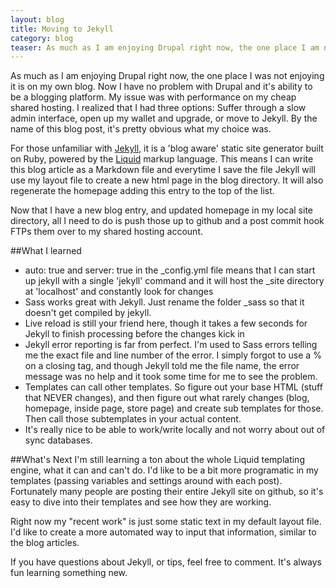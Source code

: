 ```yaml
---
layout: blog
title: Moving to Jekyll
category: blog
teaser: As much as I am enjoying Drupal right now, the one place I am not enjoying it is on my own blog. Now I have no problem with Drupal and it's ability to be a blogging platform. My issue was with performance on my cheap shared hosting. I realized that I had three options - Suffer through a slow admin interface, open up my wallet and upgrade, or move to Jekyll. By the name of this blog post, it's pretty obvious what my choice was.
---
```


As much as I am enjoying Drupal right now, the one place I was not enjoying it is on my own blog. Now I have no problem with Drupal and it's ability to be a blogging platform. My issue was with performance on my cheap shared hosting. I realized that I had three options: Suffer through a slow admin interface, open up my wallet and upgrade, or move to Jekyll. By the name of this blog post, it's pretty obvious what my choice was.

For those unfamiliar with [Jekyll](http://www.jekyllrb.com), it is a 'blog aware' static site generator built on Ruby, powered by the [Liquid](http://liquidmarkup.org) markup language. This means I can write this blog article as a Markdown file and everytime I save the file Jekyll will use my layout file to create a new html page in the blog directory. It will also regenerate the homepage adding this entry to the top of the list.

Now that I have a new blog entry, and updated homepage in my local site directory, all I need to do is push those up to github and a post commit hook FTPs them over to my shared hosting account.

##What I learned

- auto: true and server: true in the \_config.yml file means that I can start up jekyll with a single 'jekyll' command and it will host the \_site directory at 'localhost' and constantly look for changes
- Sass works great with Jekyll. Just rename the folder \_sass so that it doesn't get compiled by jekyll.
- Live reload is still your friend here, though it takes a few seconds for Jekyll to finish processing before the changes kick in
- Jekyll error reporting is far from perfect. I'm used to Sass errors telling me the exact file and line number of the error. I simply forgot to use a % on a closing tag, and though Jekyll told me the file name, the error message was no help and it took some time for me to see the problem.
- Templates can call other templates. So figure out your base HTML (stuff that NEVER changes), and then figure out what rarely changes (blog, homepage, inside page, store page) and create sub templates for those. Then call those subtemplates in your actual content.
- It's really nice to be able to work/write locally and not worry about out of sync databases.


##What's Next
I'm still learning a ton about the whole Liquid templating engine, what it can and can't do. I'd like to be a bit more programatic in my templates (passing variables and settings around with each post). Fortunately many people are posting their entire Jekyll site on github, so it's easy to dive into their templates and see how they are working.

Right now my "recent work" is just some static text in my default layout file. I'd like to create a more automated way to input that information, similar to the blog articles.

If you have questions about Jekyll, or tips, feel free to comment. It's always fun learning something new.

